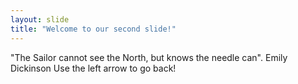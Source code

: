 ```yaml
---
layout: slide
title: "Welcome to our second slide!"
---
```

"The Sailor cannot see the North, but knows the needle can". Emily Dickinson
Use the left arrow to go back!
